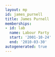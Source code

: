 ```yaml
---
layout: mp
id: james_purnell
title: James Purnell
memberships:
- id: lab
  name: Labour Party
  start: '2001-10-24'
  end: '2010-03-30'
autogenerated: true
---
```

